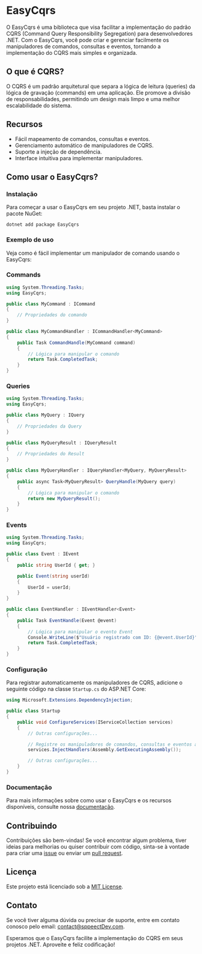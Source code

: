 # EasyCqrs

O EasyCqrs é uma biblioteca que visa facilitar a implementação do padrão CQRS (Command Query Responsibility Segregation) para desenvolvedores .NET. Com o EasyCqrs, você pode criar e gerenciar facilmente os manipuladores de comandos, consultas e eventos, tornando a implementação do CQRS mais simples e organizada.

## O que é CQRS?

O CQRS é um padrão arquitetural que separa a lógica de leitura (queries) da lógica de gravação (commands) em uma aplicação. Ele promove a divisão de responsabilidades, permitindo um design mais limpo e uma melhor escalabilidade do sistema.

## Recursos

- Fácil mapeamento de comandos, consultas e eventos.
- Gerenciamento automático de manipuladores de CQRS.
- Suporte a injeção de dependência.
- Interface intuitiva para implementar manipuladores.

## Como usar o EasyCqrs?

### Instalação

Para começar a usar o EasyCqrs em seu projeto .NET, basta instalar o pacote NuGet:

```
dotnet add package EasyCqrs
```

### Exemplo de uso

Veja como é fácil implementar um manipulador de comando usando o EasyCqrs:

### Commands
```csharp
using System.Threading.Tasks;
using EasyCqrs;

public class MyCommand : ICommand
{
    // Propriedades do comando
}

public class MyCommandHandler : ICommandHandler<MyCommand>
{
    public Task CommandHandle(MyCommand command)
    {
        // Lógica para manipular o comando
        return Task.CompletedTask;
    }
}
```
### Queries
```csharp
using System.Threading.Tasks;
using EasyCqrs;

public class MyQuery : IQuery
{
    // Propriedades da Query
}

public class MyQueryResult : IQueryResult
{
    // Propriedades do Result
}

public class MyQueryHandler : IQueryHandler<MyQuery, MyQueryResult>
{
    public async Task<MyQueryResult> QueryHandle(MyQuery query)
    {
        // Lógica para manipular o comando
        return new MyQueryResult();
    }
}
```
### Events
```csharp
using System.Threading.Tasks;
using EasyCqrs;

public class Event : IEvent
{
    public string UserId { get; }

    public Event(string userId)
    {
        UserId = userId;
    }
}

public class EventHandler : IEventHandler<Event>
{
    public Task EventHandle(Event @event)
    {
        // Lógica para manipular o evento Event
        Console.WriteLine($"Usuário registrado com ID: {@event.UserId}");
        return Task.CompletedTask;
    }
}
```

### Configuração

Para registrar automaticamente os manipuladores de CQRS, adicione o seguinte código na classe `Startup.cs` do ASP.NET Core:

```csharp
using Microsoft.Extensions.DependencyInjection;

public class Startup
{
    public void ConfigureServices(IServiceCollection services)
    {
        // Outras configurações...

        // Registre os manipuladores de comandos, consultas e eventos automaticamente.
        services.InjectHandlers(Assembly.GetExecutingAssembly());

        // Outras configurações...
    }
}
```

### Documentação

Para mais informações sobre como usar o EasyCqrs e os recursos disponíveis, consulte nossa [documentação](link-da-documentacao).

## Contribuindo

Contribuições são bem-vindas! Se você encontrar algum problema, tiver ideias para melhorias ou quiser contribuir com código, sinta-se à vontade para criar uma [issue](link-para-issues) ou enviar um [pull request](link-para-pull-requests).

## Licença

Este projeto está licenciado sob a [MIT License](link-da-licenca).

## Contato

Se você tiver alguma dúvida ou precisar de suporte, entre em contato conosco pelo email: [contact@sppeectDev.com](mailto:contact@sppeectDev.com).

Esperamos que o EasyCqrs facilite a implementação do CQRS em seus projetos .NET. Aproveite e feliz codificação!
